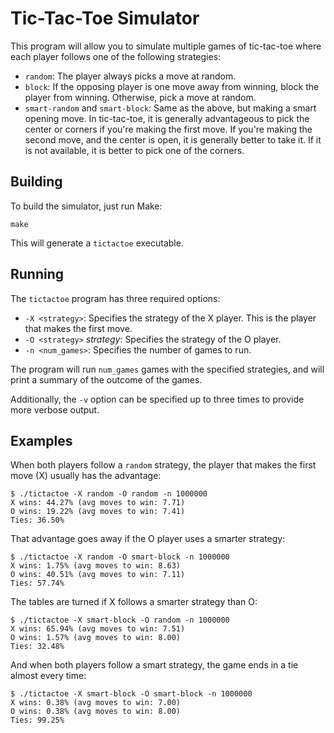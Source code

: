 # Tic-Tac-Toe Simulator

This program will allow you to simulate multiple games of tic-tac-toe where each player follows one of the following strategies:

* `random`: The player always picks a move at random.
* `block`: If the opposing player is one move away from winning, block the player from winning. Otherwise, pick a move at random.
* `smart-random` and `smart-block`: Same as the above, but making a smart opening move. In tic-tac-toe, it is generally advantageous to pick the center or corners if you're making the first move. If you're making the second move, and the center is open, it is generally better to take it. If it is not available, it is better to pick one of the corners.


## Building

To build the simulator, just run Make:

    make

This will generate a `tictactoe` executable.

## Running

The `tictactoe` program has three required options:

* `-X <strategy>`: Specifies the strategy of the X player. This is the player that makes the first move.
* `-O <strategy>` *strategy*: Specifies the strategy of the O player.
* `-n <num_games>`: Specifies the number of games to run.

The program will run `num_games` games with the specified strategies, and will print a summary of the outcome of the games.

Additionally, the `-v` option can be specified up to three times to provide more verbose output.

## Examples

When both players follow a `random` strategy, the player that makes the first move (X) usually has the advantage:

```
$ ./tictactoe -X random -O random -n 1000000
X wins: 44.27% (avg moves to win: 7.71)
O wins: 19.22% (avg moves to win: 7.41)
Ties: 36.50%
```

That advantage goes away if the O player uses a smarter strategy:

```
$ ./tictactoe -X random -O smart-block -n 1000000
X wins: 1.75% (avg moves to win: 8.63)
O wins: 40.51% (avg moves to win: 7.11)
Ties: 57.74%
```

The tables are turned if X follows a smarter strategy than O:

```
$ ./tictactoe -X smart-block -O random -n 1000000
X wins: 65.94% (avg moves to win: 7.51)
O wins: 1.57% (avg moves to win: 8.00)
Ties: 32.48%
```

And when both players follow a smart strategy, the game ends in a tie almost every time:

```
$ ./tictactoe -X smart-block -O smart-block -n 1000000
X wins: 0.38% (avg moves to win: 7.00)
O wins: 0.38% (avg moves to win: 8.00)
Ties: 99.25%
```


